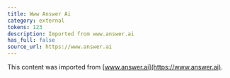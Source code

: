 ```yaml
---
title: Www Answer Ai
category: external
tokens: 123
description: Imported from www.answer.ai
has_full: false
source_url: https://www.answer.ai
---
```


This content was imported from [www.answer.ai](https://www.answer.ai).
